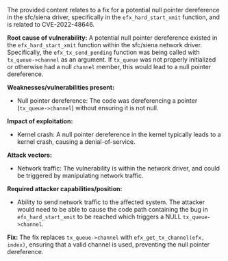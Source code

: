 The provided content relates to a fix for a potential null pointer dereference in the sfc/siena driver, specifically in the `efx_hard_start_xmit` function, and is related to CVE-2022-48646.

**Root cause of vulnerability:**
A potential null pointer dereference existed in the `efx_hard_start_xmit` function within the sfc/siena network driver. Specifically, the `efx_tx_send_pending` function was being called with `tx_queue->channel` as an argument. If `tx_queue` was not properly initialized or otherwise had a null `channel` member, this would lead to a null pointer dereference.

**Weaknesses/vulnerabilities present:**
- Null pointer dereference: The code was dereferencing a pointer (`tx_queue->channel`) without ensuring it is not null.

**Impact of exploitation:**
- Kernel crash: A null pointer dereference in the kernel typically leads to a kernel crash, causing a denial-of-service.

**Attack vectors:**
- Network traffic: The vulnerability is within the network driver, and could be triggered by manipulating network traffic.

**Required attacker capabilities/position:**
- Ability to send network traffic to the affected system. The attacker would need to be able to cause the code path containing the bug in `efx_hard_start_xmit` to be reached which triggers a NULL `tx_queue->channel`.

**Fix:**
The fix replaces `tx_queue->channel` with `efx_get_tx_channel(efx, index)`, ensuring that a valid channel is used, preventing the null pointer dereference.
